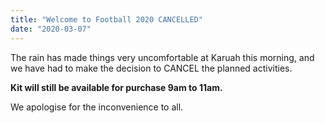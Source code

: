 ```yaml
---
title: "Welcome to Football 2020 CANCELLED"
date: "2020-03-07"
---
```


The rain has made things very uncomfortable at Karuah this morning, and we have had to make the decision to CANCEL the planned activities.

**Kit will still be available for purchase 9am to 11am.**

We apologise for the inconvenience to all.
